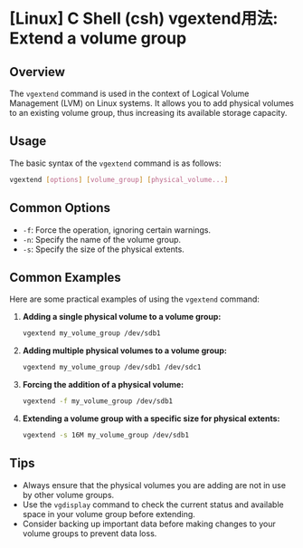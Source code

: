 # [Linux] C Shell (csh) vgextend用法: Extend a volume group

## Overview
The `vgextend` command is used in the context of Logical Volume Management (LVM) on Linux systems. It allows you to add physical volumes to an existing volume group, thus increasing its available storage capacity.

## Usage
The basic syntax of the `vgextend` command is as follows:

```bash
vgextend [options] [volume_group] [physical_volume...]
```

## Common Options
- `-f`: Force the operation, ignoring certain warnings.
- `-n`: Specify the name of the volume group.
- `-s`: Specify the size of the physical extents.

## Common Examples
Here are some practical examples of using the `vgextend` command:

1. **Adding a single physical volume to a volume group:**
   ```bash
   vgextend my_volume_group /dev/sdb1
   ```

2. **Adding multiple physical volumes to a volume group:**
   ```bash
   vgextend my_volume_group /dev/sdb1 /dev/sdc1
   ```

3. **Forcing the addition of a physical volume:**
   ```bash
   vgextend -f my_volume_group /dev/sdb1
   ```

4. **Extending a volume group with a specific size for physical extents:**
   ```bash
   vgextend -s 16M my_volume_group /dev/sdb1
   ```

## Tips
- Always ensure that the physical volumes you are adding are not in use by other volume groups.
- Use the `vgdisplay` command to check the current status and available space in your volume group before extending.
- Consider backing up important data before making changes to your volume groups to prevent data loss.